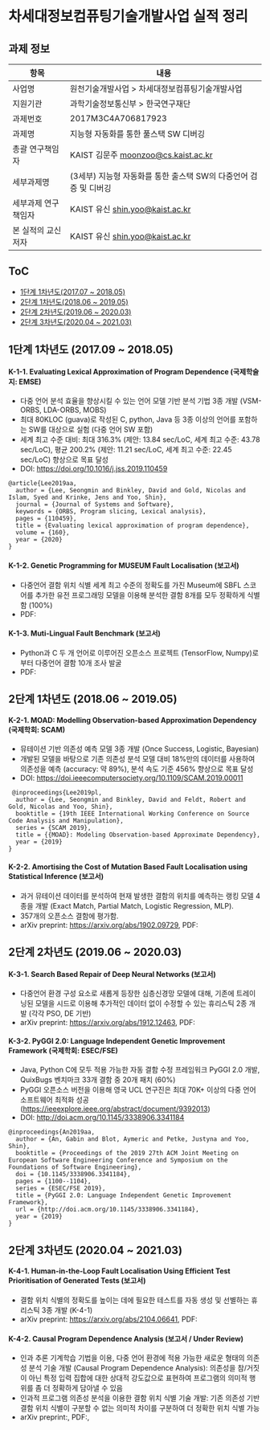 # 차세대정보컴퓨팅기술개발사업 실적 정리

## 과제 정보

| 항목 | 내용 |
| - | - |
| 사업명              | 원천기술개발사업 > 차세대정보컴퓨팅기술개발사업              |
| 지원기관            | 과학기술정보통신부 > 한국연구재단                            |
| 과제번호            | 2017M3C4A706817923                                           |
| 과제명              | 지능형 자동화를 통한 풀스택 SW 디버깅                        |
| 총괄 연구책임자     | KAIST 김문주 [moonzoo@cs.kaist.ac.kr](mailto:moonzoo@cs.kaist.ac.kr) |
| 세부과제명          | (3세부) 지능형 자동화를 통한 출스택 SW의 다중언어 검증 및 디버깅 |
| 세부과제 연구책임자 | KAIST 유신 [shin.yoo@kaist.ac.kr](mailto:shin.yoo@kaist.ac.kr) |
| 본 실적의 교신저자  | KAIST 유신 [shin.yoo@kaist.ac.kr](mailto:shin.yoo@kaist.ac.kr) |

## ToC
- [1단계 1차년도(2017.07 ~ 2018.05)](#1단계-1차년도201709--201805)
- [2단계 1차년도(2018.06 ~ 2019.05)](#2단계-1차년도201806--201905)
- [2단계 2차년도(2019.06 ~ 2020.03)](#2단계-2차년도201906--202003)
- [2단계 3차년도(2020.04 ~ 2021.03)](#2단계-3차년도202004--202103)

## 1단계 1차년도 (2017.09 ~ 2018.05)

#### K-1-1. Evaluating Lexical Approximation of Program Dependence (국제학술지: EMSE)

- 다중 언어 분석 효율을 향상시킬 수 있는 언어 모델 기반 분석 기법 3종 개발 (VSM-ORBS, LDA-ORBS, MOBS)
- 최대 80KLOC (guava)로 작성된 C, python, Java 등 3종 이상의 언어를 포함하는 SW를 대상으로 실험 (다중 언어 SW 포함)
- 세계 최고 수준 대비: 최대 316.3% (제안: 13.84 sec/LoC, 세계 최고 수준: 43.78 sec/LoC), 평균 200.2% (제안: 11.21 sec/LoC, 세계 최고 수준: 22.45 sec/LoC) 향상으로 목표 달성
- DOI: https://doi.org/10.1016/j.jss.2019.110459

```
@article{Lee2019aa,
  author = {Lee, Seongmin and Binkley, David and Gold, Nicolas and Islam, Syed and Krinke, Jens and Yoo, Shin},
  journal = {Journal of Systems and Software},
  keywords = {ORBS, Program slicing, Lexical analysis},
  pages = {110459},
  title = {Evaluating lexical approximation of program dependence},
  volume = {160},
  year = {2020}
}
```

#### K-1-2. Genetic Programming for MUSEUM Fault Localisation (보고서)

- 다중언어 결함 위치 식별 세계 최고 수준의 정확도를 가진 Museum에 SBFL 스코어를 추가한 유전 프로그래밍 모델을 이용해 분석한 결함 8개를 모두 정확하게 식별함 (100%)
- PDF: 

#### K-1-3. Muti-Lingual Fault Benchmark (보고서)

- Python과 C 두 개 언어로 이루어진 오픈소스 프로젝트 (TensorFlow, Numpy)로부터 다중언어 결함 10개 조사 발굴
- PDF: 

## 2단계 1차년도 (2018.06 ~ 2019.05)

#### K-2-1. MOAD: Modelling Observation-based Approximation Dependency (국제학회: SCAM)

- 뮤테이션 기반 의존성 예측 모델 3종 개발 (Once Success, Logistic, Bayesian)
- 개발된 모델을 바탕으로 기존 의존성 분석 모델 대비 18%만의 데이터를 사용하여 의존성을 예측 (accuracy: 약 89%), 분석 속도 기준 456% 향상으로 목표 달성
- DOI: https://doi.ieeecomputersociety.org/10.1109/SCAM.2019.00011

```
 @inproceedings{Lee2019pl,
  author = {Lee, Seongmin and Binkley, David and Feldt, Robert and Gold, Nicolas and Yoo, Shin},
  booktitle = {19th IEEE International Working Conference on Source Code Analysis and Manipulation},
  series = {SCAM 2019},
  title = {{MOAD}: Modeling Observation-based Approximate Dependency},
  year = {2019}
}
```



#### K-2-2. Amortising the Cost of Mutation Based Fault Localisation using Statistical Inference (보고서)

- 과거 뮤테이션 데이터를 분석하여 현재 발생한 결함의 위치를 예측하는 랭킹 모델 4종을 개발 (Exact Match, Partial Match, Logistic Regression, MLP). 
- 357개의 오픈소스 결함에 평가함.
- arXiv preprint: https://arxiv.org/abs/1902.09729, PDF: 

## 2단계 2차년도 (2019.06 ~ 2020.03)

#### K-3-1. Search Based Repair of Deep Neural Networks  (보고서)

- 다중언어 환경 구성 요소로 새롭게 등장한 심층신경망 모델에 대해, 기존에 트레이닝된 모델을 시드로 이용해 추가적인 데이터 없이 수정할 수 있는 휴리스틱 2종 개발 (각각 PSO, DE 기반)
- arXiv preprint: https://arxiv.org/abs/1912.12463, PDF: 

#### K-3-2. PyGGI 2.0: Language Independent Genetic Improvement Framework (국제학회: ESEC/FSE)

- Java, Python C에 모두 적용 가능한 자동 결함 수정 프레임워크 PyGGI 2.0 개발, QuixBugs 벤치마크 33개 결함 중 20개 패치 (60%)
- PyGGI 오픈소스 버전을 이용해 영국 UCL 연구진은 최대 70K+ 이상의 다중 언어 소프트웨어 최적화 성공 (https://ieeexplore.ieee.org/abstract/document/9392013)
- DOI: http://doi.acm.org/10.1145/3338906.3341184

```
@inproceedings{An2019aa,
  author = {An, Gabin and Blot, Aymeric and Petke, Justyna and Yoo, Shin},
  booktitle = {Proceedings of the 2019 27th ACM Joint Meeting on European Software Engineering Conference and Symposium on the Foundations of Software Engineering},
  doi = {10.1145/3338906.3341184},
  pages = {1100--1104},
  series = {ESEC/FSE 2019},
  title = {PyGGI 2.0: Language Independent Genetic Improvement Framework},
  url = {http://doi.acm.org/10.1145/3338906.3341184},
  year = {2019}
}
```



## 2단계 3차년도 (2020.04 ~ 2021.03)

#### K-4-1. Human-in-the-Loop Fault Localisation Using Efficient Test Prioritisation of Generated Tests (보고서)

- 결함 위치 식별의 정확도를 높이는 데에 필요한 테스트를 자동 생성 및 선별하는 휴리스틱 3종 개발 (K-4-1)
- arXiv preprint: https://arxiv.org/abs/2104.06641, PDF: 

#### K-4-2. Causal Program Dependence Analysis (보고서 / Under Review)

- 인과 추론 기계학습 기법을 이용, 다중 언어 환경에 적용 가능한 새로운 형태의 의존성 분석 기술 개발 (Causal Program Dependence Analysis): 의존성을 참/거짓이 아닌 특정 입력 집합에 대한 상대적 강도값으로 표현하여 프로그램의 의미적 행위를 좀 더 정확하게 담아낼 수 있음
- 인과적 프로그램 의존성 분석을 이용한 결함 위치 식별 기술 개발: 기존 의존성 기반 결함 위치 식별이 구분할 수 없는 의미적 차이를 구분하여 더 정확한 위치 식별 가능
- arXiv preprint:, PDF:, 





